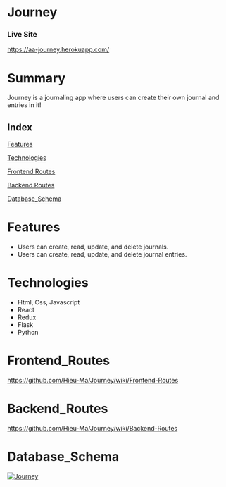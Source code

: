 # Journey

### Live Site
https://aa-journey.herokuapp.com/

# Summary
Journey is a journaling app where users can create their own journal and entries in it!

## Index

[Features](#features)

[Technologies](#technologies)

[Frontend Routes](#frontend_routes)

[Backend Routes](#backend_routes)

[Database_Schema](#database_schema)


# Features
* Users can create, read, update, and delete journals.
* Users can create, read, update, and delete journal entries.

# Technologies
* Html, Css, Javascript
* React
* Redux
* Flask
* Python

# Frontend_Routes
https://github.com/Hieu-Ma/Journey/wiki/Frontend-Routes

# Backend_Routes
https://github.com/Hieu-Ma/Journey/wiki/Backend-Routes

# Database_Schema
<a href="https://ibb.co/XDXtWxn"><img src="https://i.ibb.co/zFsZmV3/Journey.png" alt="Journey" border="0"></a>

